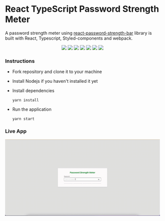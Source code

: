 # React TypeScript Password Strength Meter

A password strength meter using [react-password-strength-bar](https://www.npmjs.com/package/react-password-strength-bar) library is built with React, Typescript, Styled-components and webpack.

<p align="center">
      <img src="https://img.shields.io/github/repo-size/Puthpiseth/react-typescript-password-strength-meter" />
      <img src="https://img.shields.io/github/issues/Puthpiseth/react-typescript-password-strength-meter" />
      <img src="https://img.shields.io/github/last-commit/Puthpiseth/react-typescript-password-strength-meter" />
      <img src="https://img.shields.io/badge/Typescript-blue" />
      <img src="https://img.shields.io/badge/React-blue" />
      <img src="https://img.shields.io/badge/Webpack-darkblue" />
      <img src="https://img.shields.io/badge/StyledComponents-pink" />

### Instructions

- Fork repository and clone it to your machine
- Install Nodejs if you haven't installed it yet
- Install dependencies

      yarn install

- Run the application

      yarn start

### Live App

![caption](src/assets/password-strength-meter.gif)
